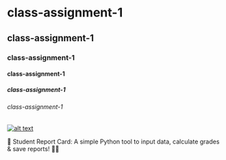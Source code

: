# class-assignment-1
## class-assignment-1
### class-assignment-1
#### class-assignment-1
##### class-assignment-1
###### class-assignment-1

[![alt text](https://play-lh.googleusercontent.com/ZyWNGIfzUyoajtFcD7NhMksHEZh37f-MkHVGr5Yfefa-IX7yj9SMfI82Z7a2wpdKCA "google")](https://www.google.com/)

📘 Student Report Card: A simple Python tool to input data, calculate grades &amp; save reports! 📝🚀

